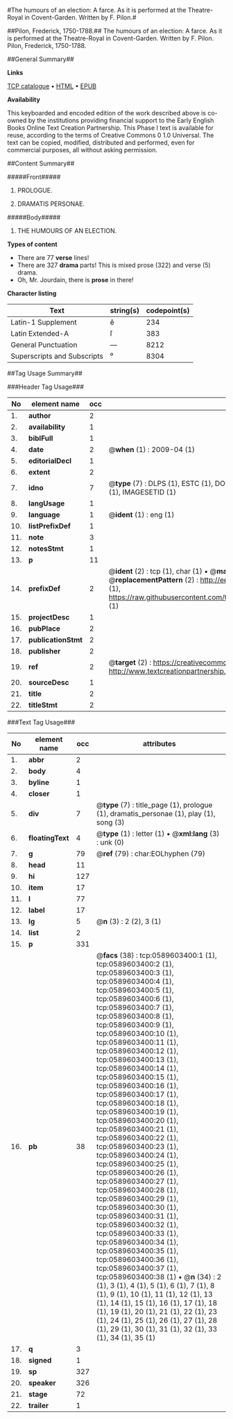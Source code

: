 #The humours of an election: A farce. As it is performed at the Theatre-Royal in Covent-Garden. Written by F. Pilon.#

##Pilon, Frederick, 1750-1788.##
The humours of an election: A farce. As it is performed at the Theatre-Royal in Covent-Garden. Written by F. Pilon.
Pilon, Frederick, 1750-1788.

##General Summary##

**Links**

[TCP catalogue](http://www.ota.ox.ac.uk/tcp/)  • 
[HTML](http://tei.it.ox.ac.uk/tcp/Texts-HTML/free/004/004899984.html)  • 
[EPUB](http://tei.it.ox.ac.uk/tcp/Texts-EPUB/free/004/004899984.epub)

**Availability**

This keyboarded and encoded edition of the
	       work described above is co-owned by the institutions
	       providing financial support to the Early English Books
	       Online Text Creation Partnership. This Phase I text is
	       available for reuse, according to the terms of Creative
	       Commons 0 1.0 Universal. The text can be copied,
	       modified, distributed and performed, even for
	       commercial purposes, all without asking permission.


##Content Summary##

#####Front#####

1. PROLOGUE.

1. DRAMATIS PERSONAE.

#####Body#####

1. THE HUMOURS OF AN ELECTION.

**Types of content**

  * There are 77 **verse** lines!
  * There are 327 **drama** parts! This is mixed prose (322) and verse (5) drama.
  * Oh, Mr. Jourdain, there is **prose** in there!

**Character listing**


|Text|string(s)|codepoint(s)|
|---|---|---|
|Latin-1 Supplement|ê|234|
|Latin Extended-A|ſ|383|
|General Punctuation|—|8212|
|Superscripts             and Subscripts|⁰|8304|

##Tag Usage Summary##

###Header Tag Usage###

|No|element name|occ|attributes|
|---|---|---|---|
|1.|__author__|2||
|2.|__availability__|1||
|3.|__biblFull__|1||
|4.|__date__|2| @__when__ (1) : 2009-04 (1)|
|5.|__editorialDecl__|1||
|6.|__extent__|2||
|7.|__idno__|7| @__type__ (7) : DLPS (1), ESTC (1), DOCNO (1), TCP (1), GALEDOCNO (1), CONTENTSET (1), IMAGESETID (1)|
|8.|__langUsage__|1||
|9.|__language__|1| @__ident__ (1) : eng (1)|
|10.|__listPrefixDef__|1||
|11.|__note__|3||
|12.|__notesStmt__|1||
|13.|__p__|11||
|14.|__prefixDef__|2| @__ident__ (2) : tcp (1), char (1)  •  @__matchPattern__ (2) : ([0-9\-]+):([0-9IVX]+) (1), (.+) (1)  •  @__replacementPattern__ (2) : http://eebo.chadwyck.com/downloadtiff?vid=$1&page=$2 (1), https://raw.githubusercontent.com/textcreationpartnership/Texts/master/tcpchars.xml#$1 (1)|
|15.|__projectDesc__|1||
|16.|__pubPlace__|2||
|17.|__publicationStmt__|2||
|18.|__publisher__|2||
|19.|__ref__|2| @__target__ (2) : https://creativecommons.org/publicdomain/zero/1.0/ (1), http://www.textcreationpartnership.org/docs/. (1)|
|20.|__sourceDesc__|1||
|21.|__title__|2||
|22.|__titleStmt__|2||


###Text Tag Usage###

|No|element name|occ|attributes|
|---|---|---|---|
|1.|__abbr__|2||
|2.|__body__|4||
|3.|__byline__|1||
|4.|__closer__|1||
|5.|__div__|7| @__type__ (7) : title_page (1), prologue (1), dramatis_personae (1), play (1), song (3)|
|6.|__floatingText__|4| @__type__ (1) : letter (1)  •  @__xml:lang__ (3) : unk (0)|
|7.|__g__|79| @__ref__ (79) : char:EOLhyphen (79)|
|8.|__head__|11||
|9.|__hi__|127||
|10.|__item__|17||
|11.|__l__|77||
|12.|__label__|17||
|13.|__lg__|5| @__n__ (3) : 2 (2), 3 (1)|
|14.|__list__|2||
|15.|__p__|331||
|16.|__pb__|38| @__facs__ (38) : tcp:0589603400:1 (1), tcp:0589603400:2 (1), tcp:0589603400:3 (1), tcp:0589603400:4 (1), tcp:0589603400:5 (1), tcp:0589603400:6 (1), tcp:0589603400:7 (1), tcp:0589603400:8 (1), tcp:0589603400:9 (1), tcp:0589603400:10 (1), tcp:0589603400:11 (1), tcp:0589603400:12 (1), tcp:0589603400:13 (1), tcp:0589603400:14 (1), tcp:0589603400:15 (1), tcp:0589603400:16 (1), tcp:0589603400:17 (1), tcp:0589603400:18 (1), tcp:0589603400:19 (1), tcp:0589603400:20 (1), tcp:0589603400:21 (1), tcp:0589603400:22 (1), tcp:0589603400:23 (1), tcp:0589603400:24 (1), tcp:0589603400:25 (1), tcp:0589603400:26 (1), tcp:0589603400:27 (1), tcp:0589603400:28 (1), tcp:0589603400:29 (1), tcp:0589603400:30 (1), tcp:0589603400:31 (1), tcp:0589603400:32 (1), tcp:0589603400:33 (1), tcp:0589603400:34 (1), tcp:0589603400:35 (1), tcp:0589603400:36 (1), tcp:0589603400:37 (1), tcp:0589603400:38 (1)  •  @__n__ (34) : 2 (1), 3 (1), 4 (1), 5 (1), 6 (1), 7 (1), 8 (1), 9 (1), 10 (1), 11 (1), 12 (1), 13 (1), 14 (1), 15 (1), 16 (1), 17 (1), 18 (1), 19 (1), 20 (1), 21 (1), 22 (1), 23 (1), 24 (1), 25 (1), 26 (1), 27 (1), 28 (1), 29 (1), 30 (1), 31 (1), 32 (1), 33 (1), 34 (1), 35 (1)|
|17.|__q__|3||
|18.|__signed__|1||
|19.|__sp__|327||
|20.|__speaker__|326||
|21.|__stage__|72||
|22.|__trailer__|1||
